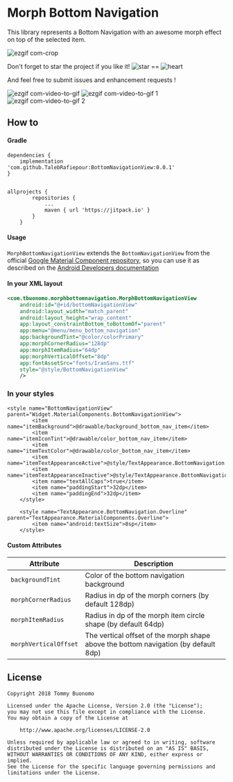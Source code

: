 # Morph Bottom Navigation 


This library represents a Bottom Navigation with an awesome morph effect on top of the selected item.

![ezgif com-crop](https://user-images.githubusercontent.com/15737675/41735760-d633e706-758a-11e8-9f30-3f07c8ed4371.gif)

Don't forget to star the project if you like it! 
![star](https://user-images.githubusercontent.com/15737675/39397370-85f5b294-4afe-11e8-9c02-0dfdf014136a.png)
 == ![heart](https://user-images.githubusercontent.com/15737675/39397367-6e312c2e-4afe-11e8-9fbf-32001b0165a1.png)
 
 And feel free to submit issues and enhancement requests !
 
 ![ezgif com-video-to-gif](https://user-images.githubusercontent.com/15737675/41736506-026b6fd6-758d-11e8-9be6-7bc217aaa1e8.gif)
![ezgif com-video-to-gif 1](https://user-images.githubusercontent.com/15737675/41736508-03b14cf8-758d-11e8-8bef-3909528f405d.gif)
![ezgif com-video-to-gif 2](https://user-images.githubusercontent.com/15737675/41736510-04dc9ce0-758d-11e8-9951-11d924ebc6b0.gif)


## How to
#### Gradle
```Gradle
dependencies {
    implementation 'com.github.TalebRafiepour:BottomNavigationView:0.0.1'
}


allprojects {
		repositories {
			...
			maven { url 'https://jitpack.io' }
		}
	}
```
#### Usage
`MorphBottomNavigationView` extends the `BottomNavigationView` from the official [Google Material Component repository](https://github.com/material-components/material-components-android), so you can use it as described on the [Android Developers documentation](https://developer.android.com/reference/com/google/android/material/bottomnavigation/BottomNavigationView)

#### In your XML layout
```Xml
<com.tbuonomo.morphbottomnavigation.MorphBottomNavigationView
    android:id="@+id/bottomNavigationView"
    android:layout_width="match_parent"
    android:layout_height="wrap_content"
    app:layout_constraintBottom_toBottomOf="parent"
    app:menu="@menu/menu_bottom_navigation"
    app:backgroundTint="@color/colorPrimary"
    app:morphCornerRadius="128dp"
    app:morphItemRadius="64dp"
    app:morphVerticalOffset="8dp"
    app:fontAssetSrc="fonts/IranSans.ttf"
    style="@style/BottomNavigationView"
    />
```


### In your styles
```
<style name="BottomNavigationView" parent="Widget.MaterialComponents.BottomNavigationView">
        <item name="itemBackground">@drawable/background_bottom_nav_item</item>
        <item name="itemIconTint">@drawable/color_bottom_nav_item</item>
        <item name="itemTextColor">@drawable/color_bottom_nav_item</item>
        <item name="itemTextAppearanceActive">@style/TextAppearance.BottomNavigation.Overline</item>
        <item name="itemTextAppearanceInactive">@style/TextAppearance.BottomNavigation.Overline</item>
        <item name="textAllCaps">true</item>
        <item name="paddingStart">32dp</item>
        <item name="paddingEnd">32dp</item>
    </style>

    <style name="TextAppearance.BottomNavigation.Overline" parent="TextAppearance.MaterialComponents.Overline">
        <item name="android:textSize">8sp</item>
    </style>
```

#### Custom Attributes
| Attribute | Description |
| --- | --- |
| `backgroundTint` | Color of the bottom navigation background |
| `morphCornerRadius` | Radius in dp of the morph corners (by default 128dp) |
| `morphItemRadius` | Radius in dp of the morph item circle shape (by default 64dp) |
| `morphVerticalOffset` | The vertical offset of the morph shape above the bottom navigation (by default 8dp) |



## License
    Copyright 2018 Tommy Buonomo
    
    Licensed under the Apache License, Version 2.0 (the "License");
    you may not use this file except in compliance with the License.
    You may obtain a copy of the License at
    
        http://www.apache.org/licenses/LICENSE-2.0
    
    Unless required by applicable law or agreed to in writing, software
    distributed under the License is distributed on an "AS IS" BASIS,
    WITHOUT WARRANTIES OR CONDITIONS OF ANY KIND, either express or implied.
    See the License for the specific language governing permissions and
    limitations under the License.

